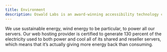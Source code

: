```yaml
---
title: Environment
description: Oswald Labs is an award-winning accessibility technology company, and our values focus on using sustainable energy and remain carbon neutral.
---
```


We use sustainable energy, wind energy to be particular, to power all our servers. Our web hosting provider is certified to generate 130 percent of the electricity used to both power and cool all of its shared and reseller servers, which means that it’s actually giving more energy back than consuming.